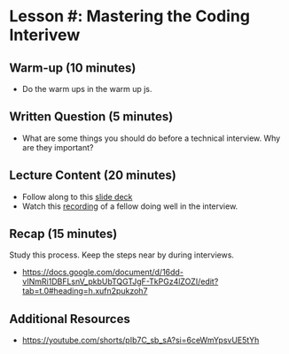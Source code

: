 # Lesson #: Mastering the Coding Interivew

## Warm-up (10 minutes)

- Do the warm ups in the warm up js.

## Written Question (5 minutes)

- What are some things you should do before a technical interview. Why are they important?

## Lecture Content (20 minutes)

- Follow along to this [slide deck](https://docs.google.com/presentation/d/1I7JoEXo9AgCf6FMeGkVc214wPF2YY4ZqQiAjM8pgYlM/edit?usp=sharing)
- Watch this [recording](https://us06web.zoom.us/rec/play/oE4d5S0YFNsSc0_w7XmX11ViJDF8U8cYtVYvDx_IuVZ57OhgyNcFG06M9sSmWMAQLaEPhjsjnHCczt5b.NrLV7wVpcDvlAu31?autoplay=true&startTime=1729607670000) of a fellow doing well in the interview.

## Recap (15 minutes)

Study this process. Keep the steps near by during interviews.

- https://docs.google.com/document/d/16dd-vINmRi1DBFLsnV_pkbUbTQGTJgF-TkPGz4lZOZI/edit?tab=t.0#heading=h.xufn2pukzoh7

## Additional Resources

- https://youtube.com/shorts/pIb7C_sb_sA?si=6ceWmYpsvUE5tYh
